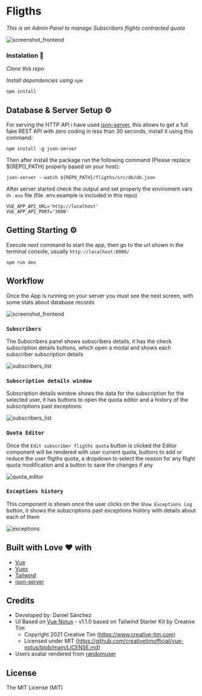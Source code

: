# Fligths

_This is an Admin Panel to manage Subscribers flights contracted quota_

![screenshot_frontend](https://github.com/ingdanielsanchezve/fligths/assets/42616141/36209731-0a51-466c-aa54-6c00a05b3f60)

### Instalation 🔧

_Clone this repo_

_Install dependencies using `npm`_

```
npm install
```

## Database & Server Setup ⚙️

For serving the HTTP API i have used [json-server](https://github.com/typicode/json-server#add-custom-routes), this allows to get a full fake REST API with zero coding in less than 30 seconds, install it using this command:

```
npm install -g json-server
```

Then after install the package run the following command (Please replace ${REPO_PATH} properly based on your host):

```
json-server --watch ${REPO_PATH}/fligths/src/db/db.json
```

After server started check the output and set properly the enviroment vars in `.env` file (file .env.example is included in this repo)
```
VUE_APP_API_URL='http://localhost'
VUE_APP_API_PORT='3000'
```

## Getting Starting ⚙️

Execute next command to start the app, then go to the url shown in the terminal console, usually `http://localhost:8080/`
```
npm run dev
```


## Workflow

Once the App is running on your server you must see the next screen, with some stats about database records

![screenshot_frontend](https://github.com/ingdanielsanchezve/fligths/assets/42616141/36209731-0a51-466c-aa54-6c00a05b3f60)

### `Subscribers`

The Subscribers panel shows subscribers details, it has the check subscription details buttons, which open a modal and shows each subscriber subscription details

![subscribers_list](https://github.com/ingdanielsanchezve/fligths/assets/42616141/de2ee7cc-d0ec-4cb1-ae5e-ea01cda0df4f)

### `Subscription details window`

Subscription details window shows the data for the subscription for the selected user, it has buttons to open the quota editor and a history of the subscriptions past exceptions:

![subscribers_list](https://github.com/ingdanielsanchezve/reviews/assets/42616141/e8dd85bb-e12b-419e-a273-2545bc6b9da4)

### `Quota Editor`

Once the `Edit subscriber fligths quota` button is clicked the Editor component will be rendered with user current quota, buttons to add or reduce the user fligths quota, a dropdown to select the reason for any flight quota modification and a button to save the changes if any

![quota_editor](https://github.com/ingdanielsanchezve/reviews/assets/42616141/3066c009-a0f2-4926-b001-ec8c4c290c88)

### `Exceptions history`

This component is shown once the user clicks on the `Show Exceptions Log` button, it shows the subscriptions past exceptions history with details about each of them

![exceptions](https://github.com/ingdanielsanchezve/reviews/assets/42616141/537402ae-9e07-493b-b572-df4a6fb4622b)


## Built with Love ❤️ with

* [Vue](https://vuejs.org/)
* [Vuex](https://vuex.vuejs.org/)
* [Tailwind](https://tailwindui.com/)
* [json-server](https://github.com/typicode/json-server#add-custom-routes)

## Credits
- Developed by: Daniel Sánchez
- UI Based on [Vue Notus](https://www.creative-tim.com/product/vue-notus) - v1.1.0 based on Tailwind Starter Kit by Creative Tim
    * Copyright 2021 Creative Tim (https://www.creative-tim.com)
    * Licensed under MIT (https://github.com/creativetimofficial/vue-notus/blob/main/LICENSE.md)
- Users avatar rendered from [randomuser](https://randomuser.me)

## License
The MIT License (MIT)